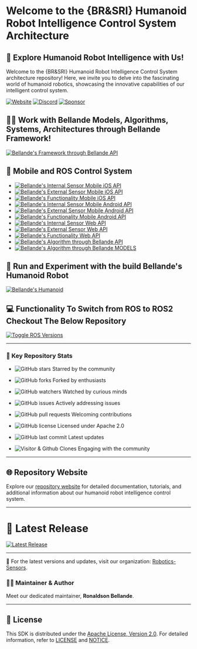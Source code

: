 # Welcome to the {BR&SRI} Humanoid Robot Intelligence Control System Architecture

## 🤖 Explore Humanoid Robot Intelligence with Us!
Welcome to the {BR&SRI} Humanoid Robot Intelligence Control System architecture repository! Here, we invite you to delve into the fascinating world of humanoid robotics, showcasing the innovative capabilities of our intelligent control system.


[![Website](https://img.shields.io/badge/Visit%20our-Website-0099cc?style=for-the-badge)](https://robotics-sensors.github.io)
[![Discord](https://img.shields.io/badge/Join%20our-Discord-7289DA?logo=discord&style=for-the-badge)](https://discord.gg/Yc72nd4w)
[![Sponsor](https://img.shields.io/badge/Sponsor-Robotics%20Sensors%20Research-red?style=for-the-badge&logo=github)](https://github.com/sponsors/Robotics-Sensors)


## 🧑‍💼 Work with Bellande Models, Algorithms, Systems, Architectures through Bellande Framework!
[![Bellande's Framework through Bellande API](https://img.shields.io/badge/Bellande's%20Framework%20through%20Bellande's%20API-Bellande%20Framework-blue?style=for-the-badge&logo=ros&color=blue)](https://github.com/Robotics-Sensors/bellande_framework)


## 📢 Mobile and ROS Control System
- [![Bellande's Internal Sensor Mobile iOS API](https://img.shields.io/badge/Bellande's%20Internal%20Sensor%20Mobile%20iOS%20API-Bellande%20API-blue?style=for-the-badge&logo=swift&color=blue)](https://github.com/Application-UI-UX/bellande_internal_sensor_mobile_ios_api)
- [![Bellande's External Sensor Mobile iOS API](https://img.shields.io/badge/Bellande's%20External%20Sensor%20Mobile%20iOS%20API-Bellande%20API-blue?style=for-the-badge&logo=swift&color=blue)](https://github.com/Application-UI-UX/bellande_external_sensor_mobile_ios_api)
- [![Bellande's Functionality Mobile iOS API](https://img.shields.io/badge/Bellande's%20Functionality%20Mobile%20iOS%20API-Bellande%20API-blue?style=for-the-badge&logo=swift&color=blue)](https://github.com/Application-UI-UX/bellande_functionality_mobile_ios_api)
- [![Bellande's Internal Sensor Mobile Android API](https://img.shields.io/badge/Bellande's%20Internal%20Sensor%20Mobile%20Android%20API-Bellande%20API-blue?style=for-the-badge&logo=android&color=blue)](https://github.com/Application-UI-UX/bellande_internal_sensor_mobile_android_api)
- [![Bellande's External Sensor Mobile Android API](https://img.shields.io/badge/Bellande's%20External%20Sensor%20Mobile%20Android%20API-Bellande%20API-blue?style=for-the-badge&logo=android&color=blue)](https://github.com/Application-UI-UX/bellande_external_sensor_mobile_android_api)
- [![Bellande's Functionality Mobile Android API](https://img.shields.io/badge/Bellande's%20Functionality%20Mobile%20Android%20API-Bellande%20API-blue?style=for-the-badge&logo=android&color=blue)](https://github.com/Application-UI-UX/bellande_functionality_mobile_android_api)
- [![Bellande's Internal Sensor Web API](https://img.shields.io/badge/Bellande's%20Internal%20Sensor%20Web%20API-Bellande%20API-blue?style=for-the-badge&logo=javascript&color=blue)](https://github.com/Application-UI-UX/bellande_internal_sensor_web_api)
- [![Bellande's External Sensor Web API](https://img.shields.io/badge/Bellande's%20External%20Sensor%20Web%20API-Bellande%20API-blue?style=for-the-badge&logo=javascript&color=blue)](https://github.com/Application-UI-UX/bellande_external_sensor_web_api)
- [![Bellande's Functionality Web API](https://img.shields.io/badge/Bellande's%20Functionality%20Web%20API-Bellande%20API-blue?style=for-the-badge&logo=javascript&color=blue)](https://github.com/Application-UI-UX/bellande_functionality_web_api)
- [![Bellande's Algorithm through Bellande API](https://img.shields.io/badge/Bellande's%20Algorithm%20through%20Bellande's%20API-Bellande%20API-blue?style=for-the-badge&logo=ros&color=blue)](https://github.com/Robotics-Sensors/bellande_functionality_ros_api)
- [![Bellande's Algorithm through Bellande MODELS](https://img.shields.io/badge/Bellande's%20Algorithm%20through%20Bellande's%20API-Bellande%20MODELS-blue?style=for-the-badge&logo=ros&color=blue)](https://github.com/Robotics-Sensors/bellande_ros_models)


## 🔄 Run and Experiment with the build Bellande's Humanoid Robot
[![Bellande's Humanoid](https://img.shields.io/badge/Bellande's-Humanoid%20Robot%20Package-blue?style=for-the-badge&logo=ros&color=blue)](https://github.com/Robotics-Sensors/bellande_humanoid_robotics_package)


## 💻 Functionality To Switch from ROS to ROS2 Checkout The Below Repository
[![Toggle ROS Versions](https://img.shields.io/badge/Toggle%20ROS%20Versions-Explore%20ROS%20and%20ROS2%20migration-blue?style=for-the-badge&logo=ros&color=blue)](https://github.com/Robotics-Sensors/ros_extension)

---
### 🚀 Key Repository Stats

- ![GitHub stars](https://img.shields.io/github/stars/Robotics-Sensors/bellande_humanoid_robot_intelligence_control_system_architecture.svg?style=social) Starred by the community
- ![GitHub forks](https://img.shields.io/github/forks/Robotics-Sensors/bellande_humanoid_robot_intelligence_control_system_architecture.svg?style=social) Forked by enthusiasts
- ![GitHub watchers](https://img.shields.io/github/watchers/Robotics-Sensors/bellande_humanoid_robot_intelligence_control_system_architecture.svg?style=social) Watched by curious minds

- ![GitHub issues](https://img.shields.io/github/issues/Robotics-Sensors/bellande_humanoid_robot_intelligence_control_system_architecture.svg) Actively addressing issues
- ![GitHub pull requests](https://img.shields.io/github/issues-pr/Robotics-Sensors/bellande_humanoid_robot_intelligence_control_system_architecture.svg) Welcoming contributions
- ![GitHub license](https://img.shields.io/github/license/Robotics-Sensors/bellande_humanoid_robot_intelligence_control_system_architecture.svg) Licensed under Apache 2.0

- ![GitHub last commit](https://img.shields.io/github/last-commit/Robotics-Sensors/bellande_humanoid_robot_intelligence_control_system_architecture.svg) Latest updates
- ![Visitor & Github Clones](https://img.shields.io/badge/dynamic/json?color=2e8b57&label=Visitor%20%26%20GitHub%20Clones&query=$.count&url=https://api.github.com/repos/Robotics-Sensors/bellande_humanoid_robot_intelligence_control_system_architecture/traffic) Engaging with the community

---

## 🌐 Repository Website

Explore our [repository website](https://robotics-sensors.github.io/bellande_humanoid_robot_intelligence_control_system_architecture) for detailed documentation, tutorials, and additional information about our humanoid robot intelligence control system.

---

# 🎉 Latest Release

[![Latest Release](https://img.shields.io/github/v/release/Robotics-Sensors/bellande_humanoid_robot_intelligence_control_system_tools?style=for-the-badge&color=yellow)](https://github.com/Robotics-Sensors/bellande_humanoid_robot_intelligence_control_system_architecture/releases/)

---

🚀 For the latest versions and updates, visit our organization: [Robotics-Sensors](https://github.com/Robotics-Sensors).

### 🧑‍💼 Maintainer & Author

Meet our dedicated maintainer, **Ronaldson Bellande**.

---

## 📄 License

This SDK is distributed under the [Apache License, Version 2.0](https://www.apache.org/licenses/LICENSE-2.0). For detailed information, refer to [LICENSE](https://github.com/Robotics-Sensors/humanoid_robot_intelligence_control_system_architecture/blob/main/LICENSE) and [NOTICE](https://github.com/Robotics-Sensors/humanoid_robot_intelligence_control_system_architecture/blob/main/LICENSE).
